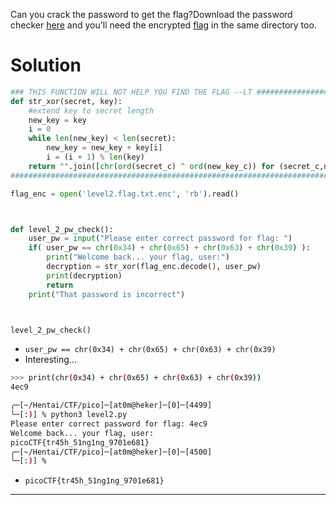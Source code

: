 Can you crack the password to get the flag?Download the password checker [here](https://artifacts.picoctf.net/c/14/level2.py) and you'll need the encrypted [flag](https://artifacts.picoctf.net/c/14/level2.flag.txt.enc) in the same directory too.
# Solution

```python
### THIS FUNCTION WILL NOT HELP YOU FIND THE FLAG --LT ########################
def str_xor(secret, key):
    #extend key to secret length
    new_key = key
    i = 0
    while len(new_key) < len(secret):
        new_key = new_key + key[i]
        i = (i + 1) % len(key)        
    return "".join([chr(ord(secret_c) ^ ord(new_key_c)) for (secret_c,new_key_c) in zip(secret,new_key)])
###############################################################################

flag_enc = open('level2.flag.txt.enc', 'rb').read()



def level_2_pw_check():
    user_pw = input("Please enter correct password for flag: ")
    if( user_pw == chr(0x34) + chr(0x65) + chr(0x63) + chr(0x39) ):
        print("Welcome back... your flag, user:")
        decryption = str_xor(flag_enc.decode(), user_pw)
        print(decryption)
        return
    print("That password is incorrect")



level_2_pw_check()
```

- `user_pw == chr(0x34) + chr(0x65) + chr(0x63) + chr(0x39)`
- Interesting...

```bash
>>> print(chr(0x34) + chr(0x65) + chr(0x63) + chr(0x39))
4ec9
```

```bash
╭─[~/Hentai/CTF/pico]─[at0m@heker]─[0]─[4499]
╰─[:)] % python3 level2.py
Please enter correct password for flag: 4ec9
Welcome back... your flag, user:
picoCTF{tr45h_51ng1ng_9701e681}
╭─[~/Hentai/CTF/pico]─[at0m@heker]─[0]─[4500]
╰─[:)] % 
```

- `picoCTF{tr45h_51ng1ng_9701e681}`

---
